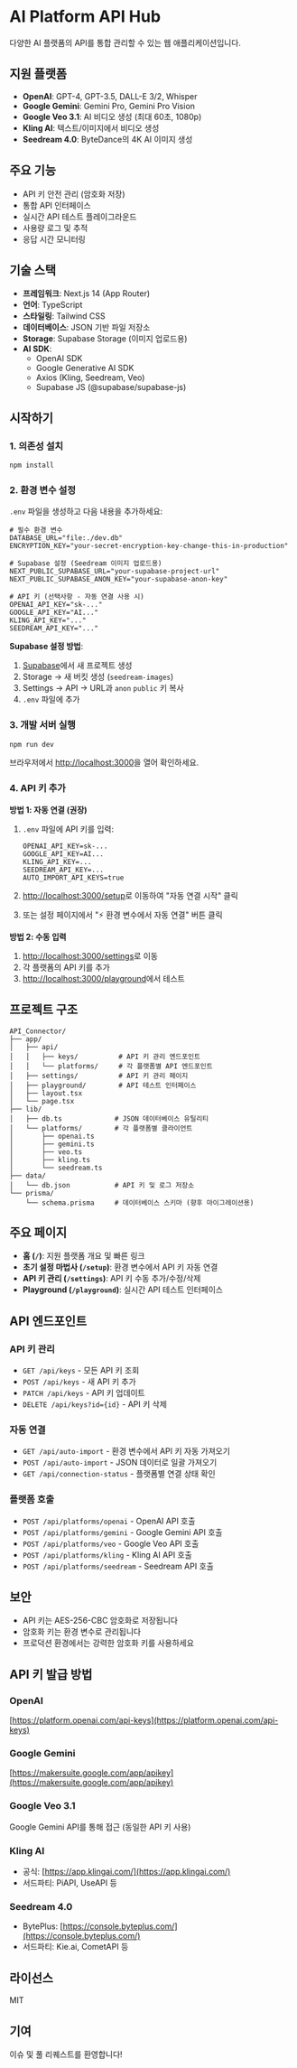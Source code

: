 # AI Platform API Hub

다양한 AI 플랫폼의 API를 통합 관리할 수 있는 웹 애플리케이션입니다.

## 지원 플랫폼

- **OpenAI**: GPT-4, GPT-3.5, DALL-E 3/2, Whisper
- **Google Gemini**: Gemini Pro, Gemini Pro Vision
- **Google Veo 3.1**: AI 비디오 생성 (최대 60초, 1080p)
- **Kling AI**: 텍스트/이미지에서 비디오 생성
- **Seedream 4.0**: ByteDance의 4K AI 이미지 생성

## 주요 기능

- API 키 안전 관리 (암호화 저장)
- 통합 API 인터페이스
- 실시간 API 테스트 플레이그라운드
- 사용량 로그 및 추적
- 응답 시간 모니터링

## 기술 스택

- **프레임워크**: Next.js 14 (App Router)
- **언어**: TypeScript
- **스타일링**: Tailwind CSS
- **데이터베이스**: JSON 기반 파일 저장소
- **Storage**: Supabase Storage (이미지 업로드용)
- **AI SDK**:
  - OpenAI SDK
  - Google Generative AI SDK
  - Axios (Kling, Seedream, Veo)
  - Supabase JS (@supabase/supabase-js)

## 시작하기

### 1. 의존성 설치

```bash
npm install
```

### 2. 환경 변수 설정

`.env` 파일을 생성하고 다음 내용을 추가하세요:

```env
# 필수 환경 변수
DATABASE_URL="file:./dev.db"
ENCRYPTION_KEY="your-secret-encryption-key-change-this-in-production"

# Supabase 설정 (Seedream 이미지 업로드용)
NEXT_PUBLIC_SUPABASE_URL="your-supabase-project-url"
NEXT_PUBLIC_SUPABASE_ANON_KEY="your-supabase-anon-key"

# API 키 (선택사항 - 자동 연결 사용 시)
OPENAI_API_KEY="sk-..."
GOOGLE_API_KEY="AI..."
KLING_API_KEY="..."
SEEDREAM_API_KEY="..."
```

**Supabase 설정 방법**:
1. [Supabase](https://supabase.com/)에서 새 프로젝트 생성
2. Storage → 새 버킷 생성 (`seedream-images`)
3. Settings → API → URL과 `anon` `public` 키 복사
4. `.env` 파일에 추가

### 3. 개발 서버 실행

```bash
npm run dev
```

브라우저에서 [http://localhost:3000](http://localhost:3000)을 열어 확인하세요.

### 4. API 키 추가

**방법 1: 자동 연결 (권장)**

1. `.env` 파일에 API 키를 입력:
   ```env
   OPENAI_API_KEY=sk-...
   GOOGLE_API_KEY=AI...
   KLING_API_KEY=...
   SEEDREAM_API_KEY=...
   AUTO_IMPORT_API_KEYS=true
   ```

2. [http://localhost:3000/setup](http://localhost:3000/setup)로 이동하여 "자동 연결 시작" 클릭
3. 또는 설정 페이지에서 "⚡ 환경 변수에서 자동 연결" 버튼 클릭

**방법 2: 수동 입력**

1. [http://localhost:3000/settings](http://localhost:3000/settings)로 이동
2. 각 플랫폼의 API 키를 추가
3. [http://localhost:3000/playground](http://localhost:3000/playground)에서 테스트

## 프로젝트 구조

```
API_Connector/
├── app/
│   ├── api/
│   │   ├── keys/          # API 키 관리 엔드포인트
│   │   └── platforms/     # 각 플랫폼별 API 엔드포인트
│   ├── settings/          # API 키 관리 페이지
│   ├── playground/        # API 테스트 인터페이스
│   ├── layout.tsx
│   └── page.tsx
├── lib/
│   ├── db.ts             # JSON 데이터베이스 유틸리티
│   └── platforms/        # 각 플랫폼별 클라이언트
│       ├── openai.ts
│       ├── gemini.ts
│       ├── veo.ts
│       ├── kling.ts
│       └── seedream.ts
├── data/
│   └── db.json           # API 키 및 로그 저장소
└── prisma/
    └── schema.prisma     # 데이터베이스 스키마 (향후 마이그레이션용)
```

## 주요 페이지

- **홈 (`/`)**: 지원 플랫폼 개요 및 빠른 링크
- **초기 설정 마법사 (`/setup`)**: 환경 변수에서 API 키 자동 연결
- **API 키 관리 (`/settings`)**: API 키 수동 추가/수정/삭제
- **Playground (`/playground`)**: 실시간 API 테스트 인터페이스

## API 엔드포인트

### API 키 관리

- `GET /api/keys` - 모든 API 키 조회
- `POST /api/keys` - 새 API 키 추가
- `PATCH /api/keys` - API 키 업데이트
- `DELETE /api/keys?id={id}` - API 키 삭제

### 자동 연결

- `GET /api/auto-import` - 환경 변수에서 API 키 자동 가져오기
- `POST /api/auto-import` - JSON 데이터로 일괄 가져오기
- `GET /api/connection-status` - 플랫폼별 연결 상태 확인

### 플랫폼 호출

- `POST /api/platforms/openai` - OpenAI API 호출
- `POST /api/platforms/gemini` - Google Gemini API 호출
- `POST /api/platforms/veo` - Google Veo API 호출
- `POST /api/platforms/kling` - Kling AI API 호출
- `POST /api/platforms/seedream` - Seedream API 호출

## 보안

- API 키는 AES-256-CBC 암호화로 저장됩니다
- 암호화 키는 환경 변수로 관리됩니다
- 프로덕션 환경에서는 강력한 암호화 키를 사용하세요

## API 키 발급 방법

### OpenAI
[https://platform.openai.com/api-keys](https://platform.openai.com/api-keys)

### Google Gemini
[https://makersuite.google.com/app/apikey](https://makersuite.google.com/app/apikey)

### Google Veo 3.1
Google Gemini API를 통해 접근 (동일한 API 키 사용)

### Kling AI
- 공식: [https://app.klingai.com/](https://app.klingai.com/)
- 서드파티: PiAPI, UseAPI 등

### Seedream 4.0
- BytePlus: [https://console.byteplus.com/](https://console.byteplus.com/)
- 서드파티: Kie.ai, CometAPI 등

## 라이선스

MIT

## 기여

이슈 및 풀 리퀘스트를 환영합니다!
